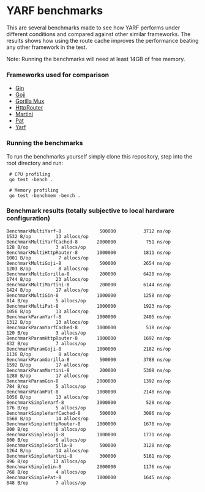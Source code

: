 # YARF benchmarks

This are several benchmarks made to see how YARF performs under different conditions and compared against other similar frameworks. 
The results shows how using the route cache improves the performance beating any other framework in the test.

Note: Running the benchmarks will need at least 14GB of free memory.

### Frameworks used for comparison 

- [Gin](https://github.com/gin-gonic/gin)
- [Goji](https://github.com/zenazn/goji)
- [Gorilla Mux](https://github.com/gorilla/mux)
- [HttpRouter](https://github.com/julienschmidt/httprouter)
- [Martini](https://github.com/go-martini/martini)
- [Pat](https://github.com/bmizerany/pat)
- [Yarf](https://github.com/yarf-framework/yarf)


### Running the benchmarks

To run the benchmarks yourself simply clone this repository, step into the root directory and run:

```
 # CPU profiling
 go test -bench .

 # Memory profiling
 go test -benchmem -bench .
```


### Benchmark results (totally subjective to local hardware configuration)

```
BenchmarkMultiYarf-8              500000          3712 ns/op        1532 B/op         13 allocs/op
BenchmarkMultiYarfCached-8       2000000           751 ns/op         128 B/op          3 allocs/op
BenchmarkMultiHttpRouter-8       1000000          1811 ns/op        1001 B/op          7 allocs/op
BenchmarkMultiGoji-8              500000          2654 ns/op        1203 B/op          8 allocs/op
BenchmarkMultiGorilla-8           200000          6428 ns/op        1744 B/op         23 allocs/op
BenchmarkMultiMartini-8           200000          6144 ns/op        1424 B/op         17 allocs/op
BenchmarkMultiGin-8              1000000          1258 ns/op         814 B/op          5 allocs/op
BenchmarkMultiPat-8              1000000          1923 ns/op        1056 B/op         13 allocs/op
BenchmarkParamYarf-8             1000000          2405 ns/op        1312 B/op         13 allocs/op
BenchmarkParamYarfCached-8       3000000           518 ns/op         120 B/op          3 allocs/op
BenchmarkParamHttpRouter-8       1000000          1692 ns/op         832 B/op          7 allocs/op
BenchmarkParamGoji-8             1000000          2182 ns/op        1136 B/op          8 allocs/op
BenchmarkParamGorilla-8           500000          3788 ns/op        1592 B/op         17 allocs/op
BenchmarkParamMartini-8           200000          5308 ns/op        1280 B/op         17 allocs/op
BenchmarkParamGin-8              2000000          1392 ns/op         784 B/op          5 allocs/op
BenchmarkParamPat-8              1000000          2148 ns/op        1056 B/op         13 allocs/op
BenchmarkSimpleYarf-8            3000000           528 ns/op         176 B/op          5 allocs/op
BenchmarkSimpleYarfCached-8       500000          3086 ns/op        1568 B/op         14 allocs/op
BenchmarkSimpleHttpRouter-8      1000000          1678 ns/op         800 B/op          6 allocs/op
BenchmarkSimpleGoji-8            1000000          1771 ns/op         800 B/op          6 allocs/op
BenchmarkSimpleGorilla-8          500000          3128 ns/op        1264 B/op         14 allocs/op
BenchmarkSimpleMartini-8          300000          5161 ns/op         896 B/op         13 allocs/op
BenchmarkSimpleGin-8             2000000          1176 ns/op         768 B/op          4 allocs/op
BenchmarkSimplePat-8             1000000          1645 ns/op         848 B/op          7 allocs/op
```
